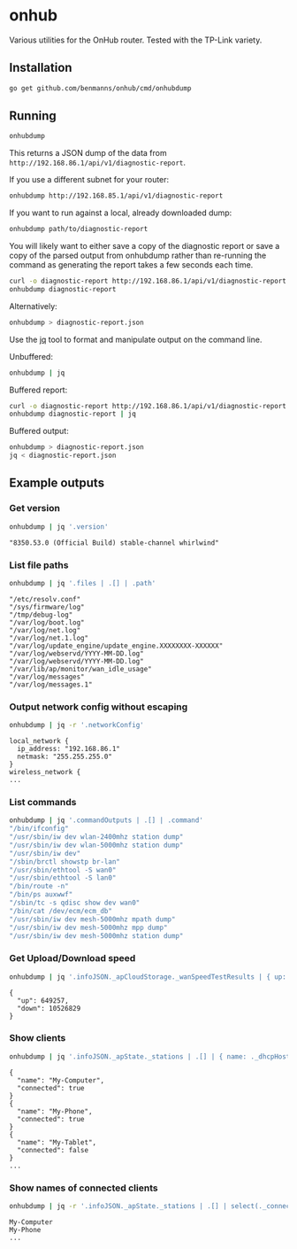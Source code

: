 # onhub

Various utilities for the OnHub router. Tested with the TP-Link variety.

## Installation

```sh
go get github.com/benmanns/onhub/cmd/onhubdump
```

## Running

```sh
onhubdump
```

This returns a JSON dump of the data from `http://192.168.86.1/api/v1/diagnostic-report`.

If you use a different subnet for your router:

```sh
onhubdump http://192.168.85.1/api/v1/diagnostic-report
```

If you want to run against a local, already downloaded dump:

```sh
onhubdump path/to/diagnostic-report
```

You will likely want to either save a copy of the diagnostic report or save a
copy of the parsed output from onhubdump rather than re-running the command as
generating the report takes a few seconds each time.

```sh
curl -o diagnostic-report http://192.168.86.1/api/v1/diagnostic-report
onhubdump diagnostic-report
```

Alternatively:

```sh
onhubdump > diagnostic-report.json
```

Use the [jq](https://stedolan.github.io/jq/) tool to format and manipulate
output on the command line.

Unbuffered:

```sh
onhubdump | jq
```

Buffered report:

```sh
curl -o diagnostic-report http://192.168.86.1/api/v1/diagnostic-report
onhubdump diagnostic-report | jq
```

Buffered output:

```sh
onhubdump > diagnostic-report.json
jq < diagnostic-report.json
```

## Example outputs

### Get version

```sh
onhubdump | jq '.version'
```

```
"8350.53.0 (Official Build) stable-channel whirlwind"
```

### List file paths

```sh
onhubdump | jq '.files | .[] | .path'
```

```
"/etc/resolv.conf"
"/sys/firmware/log"
"/tmp/debug-log"
"/var/log/boot.log"
"/var/log/net.log"
"/var/log/net.1.log"
"/var/log/update_engine/update_engine.XXXXXXXX-XXXXXX"
"/var/log/webservd/YYYY-MM-DD.log"
"/var/log/webservd/YYYY-MM-DD.log"
"/var/lib/ap/monitor/wan_idle_usage"
"/var/log/messages"
"/var/log/messages.1"
```

### Output network config without escaping

```sh
onhubdump | jq -r '.networkConfig'
```

```
local_network {
  ip_address: "192.168.86.1"
  netmask: "255.255.255.0"
}
wireless_network {
...
```

### List commands

```sh
onhubdump | jq '.commandOutputs | .[] | .command'
"/bin/ifconfig"
"/usr/sbin/iw dev wlan-2400mhz station dump"
"/usr/sbin/iw dev wlan-5000mhz station dump"
"/usr/sbin/iw dev"
"/sbin/brctl showstp br-lan"
"/usr/sbin/ethtool -S wan0"
"/usr/sbin/ethtool -S lan0"
"/bin/route -n"
"/bin/ps auxwwf"
"/sbin/tc -s qdisc show dev wan0"
"/bin/cat /dev/ecm/ecm_db"
"/usr/sbin/iw dev mesh-5000mhz mpath dump"
"/usr/sbin/iw dev mesh-5000mhz mpp dump"
"/usr/sbin/iw dev mesh-5000mhz station dump"
```

### Get Upload/Download speed

```sh
onhubdump | jq '.infoJSON._apCloudStorage._wanSpeedTestResults | { up: ._uploadSpeedBytesPerSecond, down: ._downloadSpeedBytesPerSecond }'
```

```
{
  "up": 649257,
  "down": 10526829
}
```

### Show clients

```sh
onhubdump | jq '.infoJSON._apState._stations | .[] | { name: ._dhcpHostname, connected: ._connected }'
```

```
{
  "name": "My-Computer",
  "connected": true
}
{
  "name": "My-Phone",
  "connected": true
}
{
  "name": "My-Tablet",
  "connected": false
}
...
```

### Show names of connected clients

```sh
onhubdump | jq -r '.infoJSON._apState._stations | .[] | select(._connected) | ._dhcpHostname'
```

```
My-Computer
My-Phone
...
```
